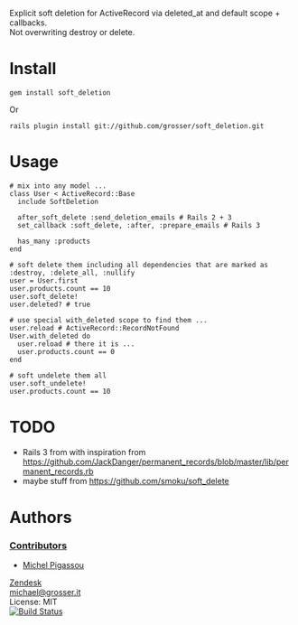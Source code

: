 Explicit soft deletion for ActiveRecord via deleted_at and default scope + callbacks.<br/>
Not overwriting destroy or delete.

Install
=======
    gem install soft_deletion
Or

    rails plugin install git://github.com/grosser/soft_deletion.git


Usage
=====
    # mix into any model ...
    class User < ActiveRecord::Base
      include SoftDeletion

      after_soft_delete :send_deletion_emails # Rails 2 + 3
      set_callback :soft_delete, :after, :prepare_emails # Rails 3

      has_many :products
    end

    # soft delete them including all dependencies that are marked as :destroy, :delete_all, :nullify
    user = User.first
    user.products.count == 10
    user.soft_delete!
    user.deleted? # true

    # use special with_deleted scope to find them ...
    user.reload # ActiveRecord::RecordNotFound
    User.with_deleted do
      user.reload # there it is ...
      user.products.count == 0
    end

    # soft undelete them all
    user.soft_undelete!
    user.products.count == 10


TODO
====
 - Rails 3 from with inspiration from https://github.com/JackDanger/permanent_records/blob/master/lib/permanent_records.rb
 - maybe stuff from https://github.com/smoku/soft_delete

Authors
=======

### [Contributors](https://github.com/grosser/soft_deletion/contributors)
 - [Michel Pigassou](https://github.com/Dagnan)

[Zendesk](http://zendesk.com)<br/>
michael@grosser.it<br/>
License: MIT<br/>
[![Build Status](https://secure.travis-ci.org/grosser/soft_deletion.png)](http://travis-ci.org/grosser/soft_deletion)
